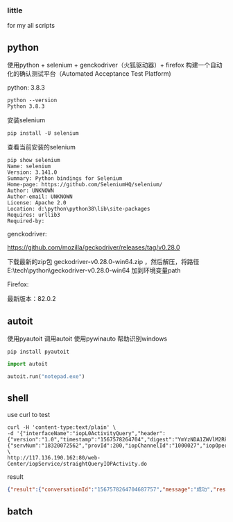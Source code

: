 ### little 
for my all scripts

## python

使用python + selenium + genckodriver（火狐驱动器）+ firefox 构建一个自动化的确认测试平台（Automated Acceptance Test Platform)



python:  3.8.3



```shell
python --version
Python 3.8.3
```



安装selenium

```shell
pip install -U selenium
```



查看当前安装的selenium

```shell
pip show selenium
Name: selenium
Version: 3.141.0
Summary: Python bindings for Selenium
Home-page: https://github.com/SeleniumHQ/selenium/
Author: UNKNOWN
Author-email: UNKNOWN
License: Apache 2.0
Location: d:\python\python38\lib\site-packages
Requires: urllib3
Required-by:
```



genckodriver:

https://github.com/mozilla/geckodriver/releases/tag/v0.28.0

下载最新的zip包 geckodriver-v0.28.0-win64.zip ，然后解压，将路径 E:\tech\python\geckodriver-v0.28.0-win64 加到环境变量path



Firefox:

最新版本：82.0.2



## autoit
使用pyautoit 调用autoit
使用pywinauto 帮助识别windows 
```shell script
pip install pyautoit
```

```python
import autoit

autoit.run("notepad.exe")
```
## shell
use curl to test
```shell script
curl -H 'content-type:text/plain' \
-d '{"interfaceName":"iopL0ActivityQuery","header":{"version":"1.0","timestamp":"1567578264704","digest":"YmYzNDA1ZWVlM2RkN2M1YmY0ZGNmNjg4YWE0NTc3M2Y=","conversationId":"1567578264704687757"},"data":{"servNum":"18320072562","provId":200,"iopChannelId":"1000027","iopOperationPositionId":"017052008513"}}' \
http://117.136.190.162:80/web-Center/iopService/straightQueryIOPActivity.do
```
result
```json
{"result":{"conversationId":"1567578264704687757","message":"成功","responseCode":"0000","productInfo":{"activityId":"YX0000000010092172020062904589","marketingType":"","src":"http://www.10086.cn/publiczone/uploadBaseDir/content/jpg/20200629/202006291048126974H3.jpg","price":"","markDesc":"广东测试0629b","name":"广东测试0629b","actionUrl":"http://www.10086.cn/?WT.ac_id=&WT.ac_id=1001_2200001_220000110002_YX0000000010092172020062904589_10_8513","picName":"","subActivityId":"YX0000000010092172020062904589_10_8513","provId":"200","contentType":"标准活动"}}}

```
## batch